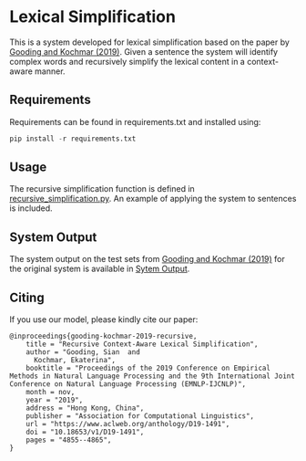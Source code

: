 # Lexical Simplification 

This is a system developed for lexical simplification based on the paper by [Gooding and Kochmar (2019)](https://www.aclweb.org/anthology/D19-1491.pdf). Given a sentence the system will identify complex words and recursively simplify the lexical content in a context-aware manner. 

## Requirements

Requirements can be found in requirements.txt and installed using:

```python
pip install -r requirements.txt
```

## Usage
The recursive simplification function is defined in [recursive_simplification.py](./recursive_simplification.py). An example of applying the system to sentences is included. 

## System Output

The system output on the test sets from [Gooding and Kochmar (2019)](https://www.aclweb.org/anthology/D19-1491.pdf) for the original system is available in [Sytem Output](./System%20Output).


## Citing

If you use our model, please kindly cite our paper:

```
@inproceedings{gooding-kochmar-2019-recursive,
    title = "Recursive Context-Aware Lexical Simplification",
    author = "Gooding, Sian  and
      Kochmar, Ekaterina",
    booktitle = "Proceedings of the 2019 Conference on Empirical Methods in Natural Language Processing and the 9th International Joint Conference on Natural Language Processing (EMNLP-IJCNLP)",
    month = nov,
    year = "2019",
    address = "Hong Kong, China",
    publisher = "Association for Computational Linguistics",
    url = "https://www.aclweb.org/anthology/D19-1491",
    doi = "10.18653/v1/D19-1491",
    pages = "4855--4865",
}

```
